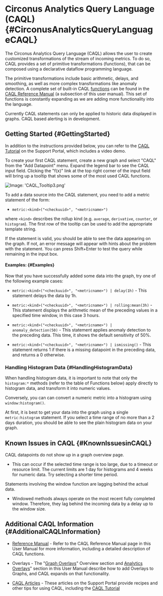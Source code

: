 # Circonus Analytics Query Language (CAQL) {#CirconusAnalyticsQueryLanguageCAQL}
The Circonus Analytics Query Language (CAQL) allows the user to create customized transformations of the stream of incoming metrics. To do so, CAQL provides a set of primitive transformations (functions), that can be composed using a declarative dataflow programming language.

The primitive transformations include basic arithmetic, delays, and smoothing, as well as more complex transformations like anomaly detection. A complete set of built-in CAQL [functions](/caql_reference.md#FunctionTables) can be found in the [CAQL Reference Manual](/caql_reference.md) (a subsection of this user manual). This set of functions is constantly expanding as we are adding more functionality into the language.

Currently CAQL statements can only be applied to historic data displayed in graphs. CAQL based alerting is in development.


## Getting Started {#GettingStarted}
In addition to the instructions provided below, you can refer to the [CAQL Tutorial](https://support.circonus.com/solution/articles/6000055846-caql-v1-0-tutorial) on the Support Portal, which includes a video demo.

To create your first CAQL statement, create a new graph and select "CAQL" from the "Add Datapoint" menu. Expand the legend bar to see the CAQL input field. Clicking the "f(x)" link at the top right corner of the input field will bring up a tooltip that shows some of the most used CAQL functions.

![Image: 'CAQL_Tooltip3.png'](/assets/CAQL_Tooltip3.png?raw=true)

To add a data source into the CAQL statement, you need to add a metric statement of the form:

 * `metric:<kind>("<checkuuid>", "<metricname>")`

where `<kind>` describes the rollup kind (e.g. `average`, `derivative`, `counter`, or `histogram`). The first row of the tooltip can be used to add the appropriate template string.

If the statement is valid, you should be able to see the data appearing on the graph. If not, an error message will appear with hints about the problem with the statement. You can press Shift+Enter to test the query while remaining in the input box.


#### Examples: {#Examples}
Now that you have successfully added some data into the graph, try one of the following example cases:

 * `metric:<kind>("<checkuuid>", "<metricname>") | delay(1h)` - This statement delays the data by 1h.

 * `metric:<kind>("<checkuuid>", "<metricname>") | rolling:mean(3h)` - This statement displays the arithmetic mean of the preceding values in a specified time window, in this case 3 hours.

 * `metric:<kind>("<checkuuid>", "<metricname>") | anomaly_detection(50)` - This statement applies anomaly detection to the preceding data. This time, it shows the default sensitivity of 50%.

 * `metric:<kind>("<checkuuid>", "<metricname>") | ismissing()` - This statement returns 1 if there is a missing datapoint in the preceding data, and returns a 0 otherwise.


### Handling Histogram Data {#HandlingHistogramData}
When handling histogram data, it is important to note that only the `histogram:*` methods (refer to the table of Functions below) apply directly to histogram data, and transform it into numeric values.

Conversely, you can can convert a numeric metric into a histogram using `window:histogram()`.

At first, it is best to get your data into the graph using a single `metric:histogram` statement. If you select a time range of no more than a 2 days duration, you should be able to see the plain histogram data on your graph.


## Known Issues in CAQL {#KnownIssuesinCAQL}
CAQL datapoints do not show up in a graph overview page.

 * This can occur if the selected time range is too large, due to a timeout or resource limit. The current limits are 1 day for histograms and 4 weeks for numeric data. Try selecting a shorter time period.

Statements involving the window function are lagging behind the actual data.

 * Windowed methods always operate on the most recent fully completed window. Therefore, they lag behind the incoming data by a delay up to the window size.


## Additional CAQL Information {#AdditionalCAQLInformation}

 * [Reference Manual](/caql_reference.md) - Refer to the CAQL Reference Manual page in this User Manual for more information, including a detailed description of CAQL functions.

 * Overlays - The "[Graph Overlays](/Visualization/Graphs/View/Overlays.md)" Overview section and [Analytics Overlays](/Alerting/Transforms.md)" section in this User Manual describe how to add Overlays to Graphs, and CAQL expands on that functionality.

 * [CAQL Articles](https://support.circonus.com/support/solutions/folders/6000191056) - These articles on the Support Portal provide recipes and other tips for using CAQL, including the [CAQL Tutorial](https://support.circonus.com/solution/articles/6000055846-caql-v1-0-tutorial)
